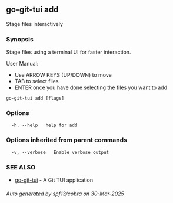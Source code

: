 ## go-git-tui add

Stage files interactively

### Synopsis

Stage files using a terminal UI for faster interaction.
  
User Manual:
  - Use ARROW KEYS (UP/DOWN) to move
  - TAB to select files
  - ENTER once you have done selecting the files you want to add

```
go-git-tui add [flags]
```

### Options

```
  -h, --help   help for add
```

### Options inherited from parent commands

```
  -v, --verbose   Enable verbose output
```

### SEE ALSO

* [go-git-tui](go-git-tui.md)	 - A Git TUI application

###### Auto generated by spf13/cobra on 30-Mar-2025
